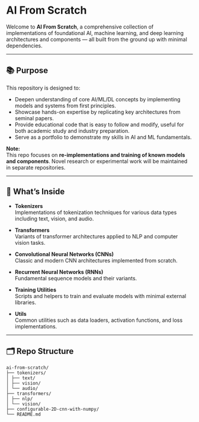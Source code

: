 # AI From Scratch

Welcome to **AI From Scratch**, a comprehensive collection of implementations of foundational AI, machine learning, and deep learning architectures and components — all built from the ground up with minimal dependencies.

---

## 📚 Purpose

This repository is designed to:
- Deepen understanding of core AI/ML/DL concepts by implementing models and systems from first principles.
- Showcase hands-on expertise by replicating key architectures from seminal papers.
- Provide educational code that is easy to follow and modify, useful for both academic study and industry preparation.
- Serve as a portfolio to demonstrate my skills in AI and ML fundamentals.

**Note:**  
This repo focuses on **re-implementations and training of known models and components**. Novel research or experimental work will be maintained in separate repositories.

---

## 🚀 What’s Inside

- **Tokenizers**  
  Implementations of tokenization techniques for various data types including text, vision, and audio.

- **Transformers**  
  Variants of transformer architectures applied to NLP and computer vision tasks.

- **Convolutional Neural Networks (CNNs)**  
  Classic and modern CNN architectures implemented from scratch.

- **Recurrent Neural Networks (RNNs)**  
  Fundamental sequence models and their variants.

- **Training Utilities**  
  Scripts and helpers to train and evaluate models with minimal external libraries.

- **Utils**  
  Common utilities such as data loaders, activation functions, and loss implementations.

---

## 🗂️ Repo Structure
```
ai-from-scratch/
├── tokenizers/
│ ├── text/
│ ├── vision/
│ └── audio/
├── transformers/
│ ├── nlp/
│ └── vision/
├── configurable-2D-cnn-with-numpy/
└── README.md
```
